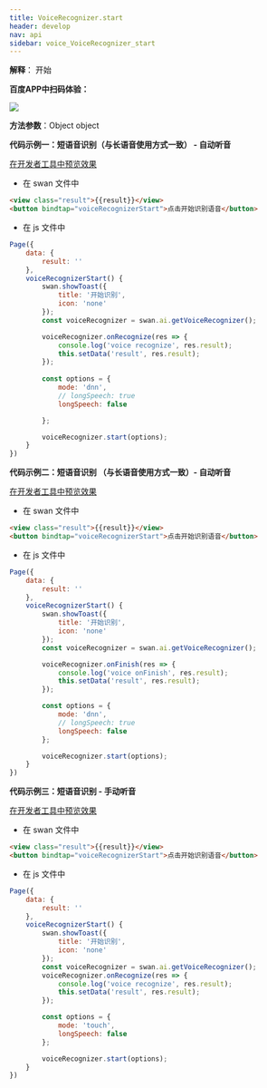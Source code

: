 ```yaml
---
title: VoiceRecognizer.start
header: develop
nav: api
sidebar: voice_VoiceRecognizer_start
---
```


**解释**：  开始

**百度APP中扫码体验：**

<img src="https://b.bdstatic.com/miniapp/assets/images/doc_demo/fragment_VoiceRecognizerStart.png"  class="demo-qrcode-image" />

**方法参数**：Object object

**代码示例一：短语音识别（与长语音使用方式一致） - 自动听音**


<a href="swanide://fragment/8684b30fe9e56affafe11a8da47c9b421573730973671" title="在开发者工具中预览效果" target="_self">在开发者工具中预览效果</a>

* 在 swan 文件中

```html
<view class="result">{{result}}</view>
<button bindtap="voiceRecognizerStart">点击开始识别语音</button>
```
* 在 js 文件中

```js
Page({
    data: {
        result: ''
    },
    voiceRecognizerStart() {
        swan.showToast({
            title: '开始识别',
            icon: 'none'
        });
        const voiceRecognizer = swan.ai.getVoiceRecognizer();

        voiceRecognizer.onRecognize(res => {
            console.log('voice recognize', res.result);
            this.setData('result', res.result);
        });
        
        const options = {
            mode: 'dnn',
            // longSpeech: true
            longSpeech: false

        };

        voiceRecognizer.start(options);
    }
})

```

**代码示例二：短语音识别 （与长语音使用方式一致）- 自动听音**


<a href="swanide://fragment/10c7cb67d731d71da77b176a205ae3d11573731084892" title="在开发者工具中预览效果" target="_self">在开发者工具中预览效果</a>
* 在 swan 文件中

```html
<view class="result">{{result}}</view>
<button bindtap="voiceRecognizerStart">点击开始识别语音</button>
```
* 在 js 文件中

```js
Page({
    data: {
        result: ''
    },
    voiceRecognizerStart() {
        swan.showToast({
            title: '开始识别',
            icon: 'none'
        });
        const voiceRecognizer = swan.ai.getVoiceRecognizer();

        voiceRecognizer.onFinish(res => {
            console.log('voice onFinish', res.result);
            this.setData('result', res.result);
        });

        const options = {
            mode: 'dnn',
            // longSpeech: true
            longSpeech: false
        };

        voiceRecognizer.start(options);
    }
})

```

**代码示例三：短语音识别 - 手动听音**


<a href="swanide://fragment/10c7cb67d731d71da77b176a205ae3d11573731084892" title="在开发者工具中预览效果" target="_self">在开发者工具中预览效果</a>
* 在 swan 文件中

```html
<view class="result">{{result}}</view>
<button bindtap="voiceRecognizerStart">点击开始识别语音</button>
```
* 在 js 文件中

```js
Page({
    data: {
        result: ''
    },
    voiceRecognizerStart() {
        swan.showToast({
            title: '开始识别',
            icon: 'none'
        });
        const voiceRecognizer = swan.ai.getVoiceRecognizer();
        voiceRecognizer.onRecognize(res => {
            console.log('voice recognize', res.result);
            this.setData('result', res.result);
        });

        const options = {
            mode: 'touch',
            longSpeech: false
        };

        voiceRecognizer.start(options);
    }
})

```